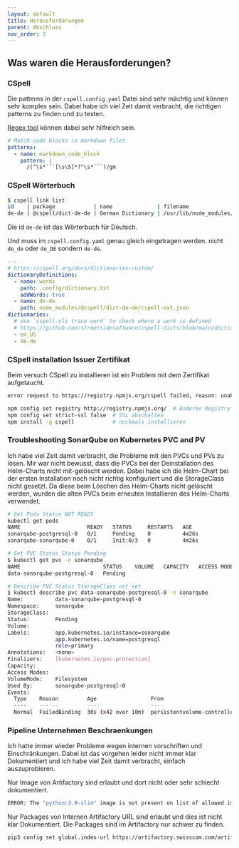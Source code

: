 ```yaml
---
layout: default
title: Herausforderungen
parent: Abschluss
nav_order: 3
---
```


## Was waren die Herausforderungen?

### CSpell

Die patterns in der `cspell.config.yaml` Datei sind sehr mächtig und können sehr komplex sein.
Dabei habe ich viel Zeit damit verbracht, die richtigen patterns zu finden und zu testen.

[Regex tool](https://regex101.com/) können dabei sehr hilfreich sein.

```yaml
# Match code blocks in markdown files
patterns:
  - name: markdown_code_block
    pattern: |
      /(^\s*```[\s\S]*?^\s*```)/gm
```

### CSpell Wörterbuch

```bash
$ cspell link list
id    | package            | name              | filename                                                 | dictionaries | errors
de-de | @cspell/dict-de-de | German Dictionary | /usr/lib/node_modules/@cspell/dict-de-de/cspell-ext.json | de-de        |
```

Die id `de-de` ist das Wörterbuch für Deutsch.

Und muss im `cspell.config.yaml` genau gleich eingetragen werden. nicht `de_de` oder `de_DE` sondern `de-de`.

```yaml
---
# https://cspell.org/docs/dictionaries-custom/
dictionaryDefinitions:
  - name: words
    path: .config/dictionary.txt
    addWords: true
  - name: de-de
    path: node_modules/@cspell/dict-de-de/cspell-ext.json
dictionaries:
  # Use `cspell-cli trace word` to check where a work is defined
  # https://github.com/streetsidesoftware/cspell-dicts/blob/main/dictionaries/de_DE/README.md
  - en_US
  - de-de
```

### CSpell installation Issuer Zertifikat

Beim versuch CSpell zu installieren ist ein Problem mit dem Zertifikat aufgetaucht.

```bash
error request to https://registry.npmjs.org/cspell failed, reason: unable to get local issuer certificate

npm config set registry http://registry.npmjs.org/  # Anderes Registry verwenden
npm config set strict-ssl false  # SSL abschalten
npm install -g cspell            # nochmals installieren
```

### Troubleshooting SonarQube on Kubernetes PVC and PV

Ich habe viel Zeit damit verbracht, die Probleme mit den PVCs und PVs zu lösen.
Mir war nicht bewusst, dass die PVCs bei der Deinstallation des Helm-Charts nicht mit-gelöscht werden.
Dabei habe ich die Helm-Chart bei der ersten Installation noch nicht richtig konfiguriert und die StorageClass nicht gesetzt.
Da diese beim Löschen des Helm-Charts nicht gelöscht werden, wurden die alten PVCs beim erneuten Installieren des Helm-Charts verwendet.

```bash
# Get Pods Status NOT READY
kubectl get pods
NAME                     READY   STATUS     RESTARTS   AGE
sonarqube-postgresql-0   0/1     Pending    0          4m26s
sonarqube-sonarqube-0    0/1     Init:0/3   0          4m26s

# Get PVC Status Status Pending
$ kubectl get pvc -n sonarqube
NAME                          STATUS    VOLUME   CAPACITY   ACCESS MODES   STORAGECLASS   VOLUMEATTRIBUTESCLASS   AGE
data-sonarqube-postgresql-0   Pending                                                     <unset>                 10m

# Describe PVC Status StorageClass not set
$ kubectl describe pvc data-sonarqube-postgresql-0 -n sonarqube
Name:          data-sonarqube-postgresql-0
Namespace:     sonarqube
StorageClass:
Status:        Pending
Volume:
Labels:        app.kubernetes.io/instance=sonarqube
               app.kubernetes.io/name=postgresql
               role=primary
Annotations:   <none>
Finalizers:    [kubernetes.io/pvc-protection]
Capacity:
Access Modes:
VolumeMode:    Filesystem
Used By:       sonarqube-postgresql-0
Events:
  Type    Reason         Age                 From                         Message
  ----    ------         ----                ----                         -------
  Normal  FailedBinding  30s (x42 over 10m)  persistentvolume-controller  no persistent volumes available for this claim and no storage class is set
```

### Pipeline Unternehmen Beschraenkungen

Ich hatte immer wieder Probleme wegen internen vorschriften und Einschränkungen.
Dabei ist das vorgehen leider nicht immer klar Dokumentiert und ich habe viel Zeit damit verbracht, einfach auszuprobieren.

Nur Image von Artifactory sind erlaubt und dort nicht oder sehr schlecht dokumentiert.

```bash
ERROR: The "python:3.9-slim" image is not present on list of allowed images:
```

Nur Packages von Internen Artifactory URL sind erlaubt und dies ist nicht klar Dokumentiert.
Die Packages sind im Artifactory nur schwer zu finden.

```bash
pip3 config set global.index-url https://artifactory.swisscom.com/artifactory/api/pypi/pypi-remote/simple
```

